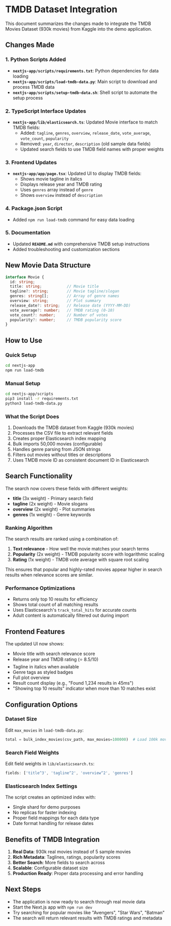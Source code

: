 # TMDB Dataset Integration

This document summarizes the changes made to integrate the TMDB Movies Dataset (930k movies) from Kaggle into the demo application.

## Changes Made

### 1. Python Scripts Added
- **`nextjs-app/scripts/requirements.txt`**: Python dependencies for data loading
- **`nextjs-app/scripts/load-tmdb-data.py`**: Main script to download and process TMDB data
- **`nextjs-app/scripts/setup-tmdb-data.sh`**: Shell script to automate the setup process

### 2. TypeScript Interface Updates
- **`nextjs-app/lib/elasticsearch.ts`**: Updated Movie interface to match TMDB fields:
  - Added: `tagline`, `genres`, `overview`, `release_date`, `vote_average`, `vote_count`, `popularity`
  - Removed: `year`, `director`, `description` (old sample data fields)
  - Updated search fields to use TMDB field names with proper weights

### 3. Frontend Updates
- **`nextjs-app/app/page.tsx`**: Updated UI to display TMDB fields:
  - Shows movie tagline in italics
  - Displays release year and TMDB rating
  - Uses `genres` array instead of `genre`
  - Shows `overview` instead of `description`

### 4. Package.json Script
- Added `npm run load-tmdb` command for easy data loading

### 5. Documentation
- Updated **`README.md`** with comprehensive TMDB setup instructions
- Added troubleshooting and customization sections

## New Movie Data Structure

```typescript
interface Movie {
  id: string;
  title: string;           // Movie title
  tagline?: string;        // Movie tagline/slogan
  genres: string[];        // Array of genre names
  overview: string;        // Plot summary
  release_date?: string;   // Release date (YYYY-MM-DD)
  vote_average?: number;   // TMDB rating (0-10)
  vote_count?: number;     // Number of votes
  popularity?: number;     // TMDB popularity score
}
```

## How to Use

### Quick Setup
```bash
cd nextjs-app
npm run load-tmdb
```

### Manual Setup
```bash
cd nextjs-app/scripts
pip3 install -r requirements.txt
python3 load-tmdb-data.py
```

### What the Script Does
1. Downloads the TMDB dataset from Kaggle (930k movies)
2. Processes the CSV file to extract relevant fields
3. Creates proper Elasticsearch index mapping
4. Bulk imports 50,000 movies (configurable)
5. Handles genre parsing from JSON strings
6. Filters out movies without titles or descriptions
7. Uses TMDB movie ID as consistent document ID in Elasticsearch

## Search Functionality

The search now covers these fields with different weights:
- **title** (3x weight) - Primary search field
- **tagline** (2x weight) - Movie slogans
- **overview** (2x weight) - Plot summaries  
- **genres** (1x weight) - Genre keywords

### Ranking Algorithm
The search results are ranked using a combination of:
1. **Text relevance** - How well the movie matches your search terms
2. **Popularity** (2x weight) - TMDB popularity score with logarithmic scaling
3. **Rating** (1x weight) - TMDB vote average with square root scaling

This ensures that popular and highly-rated movies appear higher in search results when relevance scores are similar.

### Performance Optimizations
- Returns only top 10 results for efficiency
- Shows total count of all matching results
- Uses Elasticsearch's `track_total_hits` for accurate counts
- Adult content is automatically filtered out during import

## Frontend Features

The updated UI now shows:
- Movie title with search relevance score
- Release year and TMDB rating (⭐ 8.5/10)
- Tagline in italics when available
- Genre tags as styled badges
- Full plot overview
- Result count display (e.g., "Found 1,234 results in 45ms")
- "Showing top 10 results" indicator when more than 10 matches exist

## Configuration Options

### Dataset Size
Edit `max_movies` in `load-tmdb-data.py`:
```python
total = bulk_index_movies(csv_path, max_movies=100000)  # Load 100k movies
```

### Search Field Weights
Edit field weights in `lib/elasticsearch.ts`:
```typescript
fields: ['title^3', 'tagline^2', 'overview^2', 'genres']
```

### Elasticsearch Index Settings
The script creates an optimized index with:
- Single shard for demo purposes
- No replicas for faster indexing
- Proper field mappings for each data type
- Date format handling for release dates

## Benefits of TMDB Integration

1. **Real Data**: 930k real movies instead of 5 sample movies
2. **Rich Metadata**: Taglines, ratings, popularity scores
3. **Better Search**: More fields to search across
4. **Scalable**: Configurable dataset size
5. **Production Ready**: Proper data processing and error handling

## Next Steps

- The application is now ready to search through real movie data
- Start the Next.js app with `npm run dev`
- Try searching for popular movies like "Avengers", "Star Wars", "Batman"
- The search will return relevant results with TMDB ratings and metadata
